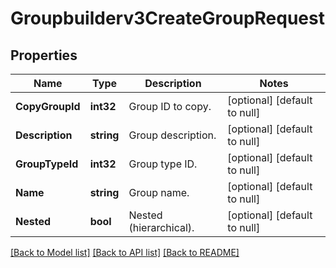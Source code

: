 # Groupbuilderv3CreateGroupRequest

## Properties
Name | Type | Description | Notes
------------ | ------------- | ------------- | -------------
**CopyGroupId** | **int32** | Group ID to copy. | [optional] [default to null]
**Description** | **string** | Group description. | [optional] [default to null]
**GroupTypeId** | **int32** | Group type ID. | [optional] [default to null]
**Name** | **string** | Group name. | [optional] [default to null]
**Nested** | **bool** | Nested (hierarchical). | [optional] [default to null]

[[Back to Model list]](../README.md#documentation-for-models) [[Back to API list]](../README.md#documentation-for-api-endpoints) [[Back to README]](../README.md)

